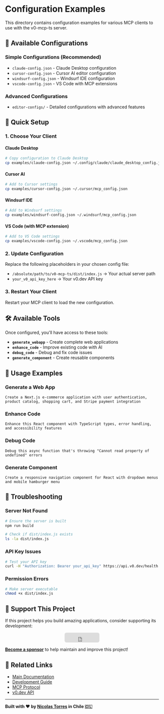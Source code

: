 # Configuration Examples

This directory contains configuration examples for various MCP clients to use with the v0-mcp-ts server.

## 📁 Available Configurations

### Simple Configurations (Recommended)

- `claude-config.json` - Claude Desktop configuration
- `cursor-config.json` - Cursor AI editor configuration
- `windsurf-config.json` - Windsurf IDE configuration
- `vscode-config.json` - VS Code with MCP extensions

### Advanced Configurations

- `editor-configs/` - Detailed configurations with advanced features

## 🚀 Quick Setup

### 1. Choose Your Client

#### Claude Desktop

```bash
# Copy configuration to Claude Desktop
cp examples/claude-config.json ~/.config/claude/claude_desktop_config.json
```

#### Cursor AI

```bash
# Add to Cursor settings
cp examples/cursor-config.json ~/.cursor/mcp_config.json
```

#### Windsurf IDE

```bash
# Add to Windsurf settings
cp examples/windsurf-config.json ~/.windsurf/mcp_config.json
```

#### VS Code (with MCP extension)

```bash
# Add to VS Code settings
cp examples/vscode-config.json ~/.vscode/mcp_config.json
```

### 2. Update Configuration

Replace the following placeholders in your chosen config file:

- `/absolute/path/to/v0-mcp-ts/dist/index.js` → Your actual server path
- `your_v0_api_key_here` → Your v0.dev API key

### 3. Restart Your Client

Restart your MCP client to load the new configuration.

## 🛠️ Available Tools

Once configured, you'll have access to these tools:

- **`generate_webapp`** - Create complete web applications
- **`enhance_code`** - Improve existing code with AI
- **`debug_code`** - Debug and fix code issues
- **`generate_component`** - Create reusable components

## 📖 Usage Examples

### Generate a Web App

```
Create a Next.js e-commerce application with user authentication, product catalog, shopping cart, and Stripe payment integration
```

### Enhance Code

```
Enhance this React component with TypeScript types, error handling, and accessibility features
```

### Debug Code

```
Debug this async function that's throwing "Cannot read property of undefined" errors
```

### Generate Component

```
Create a responsive navigation component for React with dropdown menus and mobile hamburger menu
```

## 🔧 Troubleshooting

### Server Not Found

```bash
# Ensure the server is built
npm run build

# Check if dist/index.js exists
ls -la dist/index.js
```

### API Key Issues

```bash
# Test your API key
curl -H "Authorization: Bearer your_api_key" https://api.v0.dev/health
```

### Permission Errors

```bash
# Make server executable
chmod +x dist/index.js
```

## 💖 Support This Project

If this project helps you build amazing applications, consider supporting its development:

<p align="center">
  <a href="https://github.com/sponsors/nicotordev">
    <iframe src="https://github.com/sponsors/nicotordev/button" title="Sponsor nicotordev" height="32" width="114" style="border: 0; border-radius: 6px;"></iframe>
  </a>
</p>

**[Become a sponsor](https://github.com/sponsors/nicotordev)** to help maintain and improve this project!

## 🔗 Related Links

- [Main Documentation](../README.md)
- [Development Guide](../DEVELOPMENT.md)
- [MCP Protocol](https://modelcontextprotocol.io/)
- [v0.dev API](https://vercel.com/docs/v0/api)

---

**Built with ❤️ by [Nicolas Torres](https://github.com/nicotordev) in Chile 🇨🇱**
